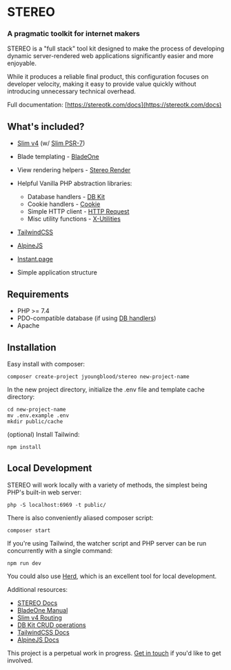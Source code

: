 # STEREO

### A pragmatic toolkit for internet makers

STEREO is a "full stack" tool kit designed to make the process of developing dynamic server-rendered web applications significantly easier and more enjoyable.

While it produces a reliable final product, this configuration focuses on developer velocity, making it easy to provide value quickly without introducing unnecessary technical overhead.


Full documentation: [https://stereotk.com/docs](https://stereotk.com/docs)



## What's included?

- [Slim v4](https://www.slimframework.com/) (w/ [Slim PSR-7](https://github.com/slimphp/Slim-Psr7))

- Blade templating - [BladeOne](https://github.com/eftec/bladeone)

- View rendering helpers - [Stereo Render](https://github.com/jyoungblood/stereo-render)

- Helpful Vanilla PHP abstraction libraries:
  - Database handlers - [DB Kit](https://github.com/jyoungblood/dbkit)
  - Cookie handlers - [Cookie](https://github.com/jyoungblood/cookie)
  - Simple HTTP client - [HTTP Request](https://github.com/jyoungblood/http-request) 
  - Misc utility functions - [X-Utilities](https://github.com/jyoungblood/x-utilities)
    
- [TailwindCSS](https://tailwindcss.com/)

- [AlpineJS](https://alpinejs.dev/)

- [Instant.page](https://instant.page/)
    
- Simple application structure






## Requirements
- PHP >= 7.4
- PDO-compatible database (if using [DB handlers](https://github.com/jyoungblood/dbkit))
- Apache





## Installation
Easy install with composer:
```
composer create-project jyoungblood/stereo new-project-name
```

In the new project directory, initialize the .env file and template cache directory:
```
cd new-project-name
mv .env.example .env
mkdir public/cache
```

(optional) Install Tailwind:
```
npm install
```




## Local Development
STEREO will work locally with a variety of methods, the simplest being PHP's built-in web server:
```
php -S localhost:6969 -t public/
```

There is also conveniently aliased composer script:
```
composer start
```

If you're using Tailwind, the watcher script and PHP server can be run concurrently with a single command:
```
npm run dev
```

You could also use [Herd](https://herd.laravel.com/), which is an excellent tool for local development.



Additional resources:
- [STEREO Docs](https://stereotk.com/docs)
- [BladeOne Manual](https://github.com/EFTEC/BladeOne/wiki/BladeOne-Manual)
- [Slim v4 Routing](https://www.slimframework.com/docs/v4/objects/routing.html)
- [DB Kit CRUD operations](https://github.com/jyoungblood/dbkit)
- [TailwindCSS Docs](https://tailwindcss.com/docs)
- [AlpineJS Docs](https://alpinejs.dev/docs/introduction)



This project is a perpetual work in progress. [Get in touch](mailto:jonathan.youngblood@gmail.com) if you'd like to get involved.
